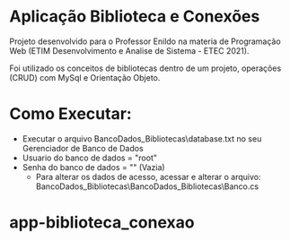 # Aplicação Biblioteca e Conexões
Projeto desenvolvido para o Professor Enildo na materia de Programação Web (ETIM Desenvolvimento e Analise de Sistema - ETEC 2021).

Foi utilizado os conceitos de bibliotecas dentro de um projeto, operações (CRUD) com MySql e Orientação Objeto.

# Como Executar:
- Executar o arquivo BancoDados_Bibliotecas\database.txt no seu Gerenciador de Banco de Dados
- Usuario do banco de dados = "root"
- Senha do banco de dados = "" (Vazia)
  - Para alterar os dados de acesso, acessar e alterar o arquivo: BancoDados_Bibliotecas\BancoDados_Bibliotecas\Banco.cs
# app-biblioteca_conexao
